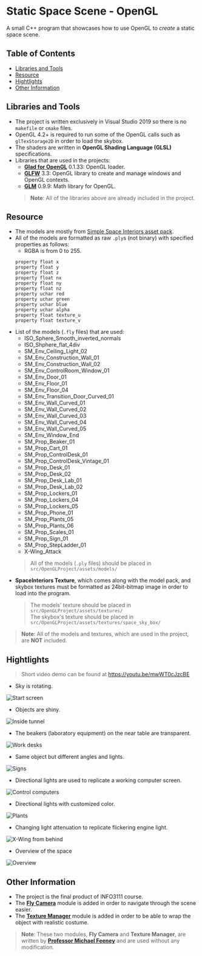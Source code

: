 # Static Space Scene - OpenGL

A small C++ program that showcases how to use OpenGL to _create_ a static space scene.    

## Table of Contents
- [Libraries and Tools](#libraries-and-tools)
- [Resource](#resource)
- [Hightlights](#hightlights)
- [Other Information](#other-information)

## Libraries and Tools
- The project is written exclusively in Visual Studio 2019 so there is no `makefile` or `cmake` files.
- OpenGL 4.2+ is required to run some of the OpenGL calls such as `glTexStorage2D` in order to load the skybox.  
- The shaders are written in **OpenGL Shading Language (GLSL)** specifications.
- Libraries that are used in the projects:   
    - [**Glad for OpenGL**](https://glad.dav1d.de/) 0.1.33: OpenGL loader.
    - [**GLFW**](https://www.glfw.org/) 3.3: OpenGL library to create and manage windows and OpenGL contexts.
    - [**GLM**](https://glm.g-truc.net/0.9.9/index.html) 0.9.9: Math library for OpenGL.   
    > **Note**: All of the libraries above are already included in the project.

## Resource
- The models are mostly from [Simple Space Interiors asset pack](https://assetstore.unity.com/packages/3d/environments/sci-fi/simple-space-interiors-cartoon-assets-87964).    
- All of the models are formatted as raw `.ply`s (not binary) with specified properties as follows:  
    - RGBA is from 0 to 255.   
    ```
    property float x
    property float y
    property float z
    property float nx
    property float ny
    property float nz
    property uchar red
    property uchar green
    property uchar blue
    property uchar alpha
    property float texture_u
    property float texture_v
    ```
- List of the models (`.fly` files) that are used:                                                            
    - ISO_Sphere_Smooth_inverted_normals                
    - ISO_Shphere_flat_4div                                                                                   
    - SM_Env_Ceiling_Light_02                           
    - SM_Env_Construction_Wall_01                       
    - SM_Env_Construction_Wall_02                       
    - SM_Env_ControlRoom_Window_01                  
    - SM_Env_Door_01                                    
    - SM_Env_Floor_01                                   
    - SM_Env_Floor_04                                   
    - SM_Env_Transition_Door_Curved_01                  
    - SM_Env_Wall_Curved_01                             
    - SM_Env_Wall_Curved_02                             
    - SM_Env_Wall_Curved_03                             
    - SM_Env_Wall_Curved_04                             
    - SM_Env_Wall_Curved_05                             
    - SM_Env_Window_End                                 
    - SM_Prop_Beaker_01                                 
    - SM_Prop_Cart_01                                   
    - SM_Prop_ControlDesk_01                            
    - SM_Prop_ControlDesk_Vintage_01                    
    - SM_Prop_Desk_01                                   
    - SM_Prop_Desk_02                                   
    - SM_Prop_Desk_Lab_01                               
    - SM_Prop_Desk_Lab_02                               
    - SM_Prop_Lockers_01                                
    - SM_Prop_Lockers_04                                
    - SM_Prop_Lockers_05                                
    - SM_Prop_Phone_01                                  
    - SM_Prop_Plants_05                                 
    - SM_Prop_Plants_06                                 
    - SM_Prop_Scales_01                                 
    - SM_Prop_Sign_01                                   
    - SM_Prop_StepLadder_01                             
    - X-Wing_Attack                                     
    > All of the models (`.ply` files) should be placed in `src/OpenGLProject/assets/models/`
- **SpaceInteriors Texture**, which comes along with the model pack, and skybox textures must be formatted as 24bit-bitmap image in order to load into the program.   
    > The models' texture should be placed in `src/OpenGLProject/assets/textures/`   
    > The skybox's texture should be placed in `src/OpenGLProject/assets/textures/space_sky_box/`

>**Note**: All of the models and textures, which are used in the project, are **NOT** included.    

## Hightlights
> Short video demo can be found at https://youtu.be/mwWT0cJzcBE

- Sky is rotating.       

![Start screen](./res/001_start_screen_ss.jpg "Start screen")

- Objects are shiny.

![Inside tunnel](./res/002_inside_tunnel_ss.jpg "Inside tunnel")

- The beakers (laboratory equipment) on the near table are transparent.   

![Work desks](./res/003_work_desk_ss.jpg "Work desks")

- Same object but different angles and lights.

![Signs](./res/004_signs_ss.jpg "Signs")

- Directional lights are used to replicate a working computer screen.

![Control computers](./res/005_control_computers_ss.jpg "Control computers")

- Directional lights with customized color.

![Plants](./res/006_plants_ss.jpg "Plants")

- Changing light attenuation to replicate flickering engine light.

![X-Wing from behind](./res/007_x-wing_back_ss.jpg "X-Wing from behind")

- Overview of the space

![Overview](./res/008_big_picture_ss.jpg "Overview")

## Other Information
- The project is the final product of INFO3111 course.
- The [**Fly Camera**](./fly_camera) module is added in order to navigate through the scene easier.
- The [**Texture Manager**](./cBasicTextureManager) module is added in order to be able to wrap the object with realistic costume.   
> **Note**: These two modules, **Fly Camera** and **Texture Manager**, are written by [**Professor Michael Feeney**](https://github.com/LordMichaelmort) and are used without any modification.
